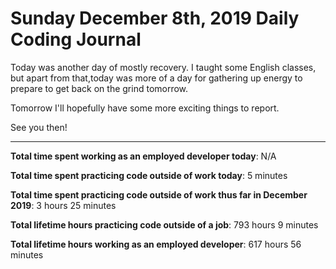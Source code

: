 # Sunday December 8th, 2019 Daily Coding Journal

Today was another day of mostly recovery. I taught some English classes, but apart from that,today was more of a day for gathering up energy to prepare to get back on the grind tomorrow.

Tomorrow I'll hopefully have some more exciting things to report.

See you then!
___
**Total time spent working as an employed developer today**: N/A

**Total time spent practicing code outside of work today**: 5 minutes

**Total time spent practicing code outside of work thus far in December 2019**: 3 hours 25 minutes

**Total lifetime hours practicing code outside of a job**: 793 hours 9 minutes

**Total lifetime hours working as an employed developer**: 617 hours 56 minutes